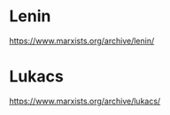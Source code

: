 






# Lenin
https://www.marxists.org/archive/lenin/



# Lukacs
https://www.marxists.org/archive/lukacs/


